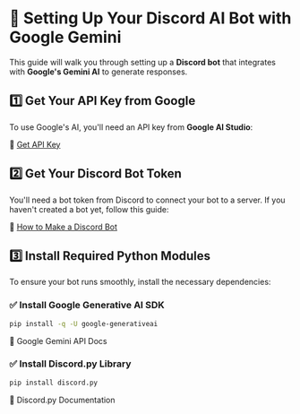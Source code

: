# 🚀 Setting Up Your Discord AI Bot with Google Gemini  

This guide will walk you through setting up a **Discord bot** that integrates with **Google's Gemini AI** to generate responses.  

## 1️⃣ Get Your API Key from Google  
To use Google's AI, you'll need an API key from **Google AI Studio**:  

🔗 [Get API Key](https://aistudio.google.com/app/apikey)  

## 2️⃣ Get Your Discord Bot Token  
You'll need a bot token from Discord to connect your bot to a server. If you haven't created a bot yet, follow this guide:  

🔗 [How to Make a Discord Bot](https://realpython.com/how-to-make-a-discord-bot-python/)  

## 3️⃣ Install Required Python Modules  
To ensure your bot runs smoothly, install the necessary dependencies:  

### ✅ Install Google Generative AI SDK  
```sh
pip install -q -U google-generativeai
```
🔗 Google Gemini API Docs

### ✅ Install Discord.py Library
```sh
pip install discord.py
```
🔗 Discord.py Documentation


